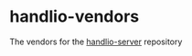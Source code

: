 # handlio-vendors

The vendors for the [handlio-server](https://github.com/handlio/handlio-server) repository
